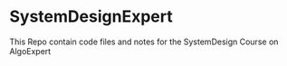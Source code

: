 # SystemDesignExpert
 This Repo contain code files and notes for the SystemDesign Course on AlgoExpert
